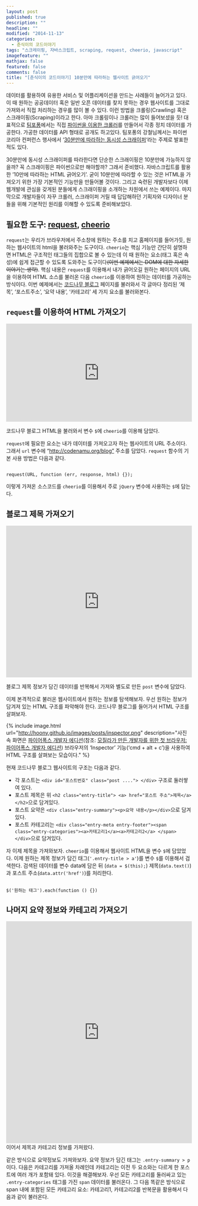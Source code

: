 ```yaml
---
layout: post
published: true
description: ""
headline: ""
modified: "2014-11-13"
categories: 
  - 춘식이의 코드이야기
tags: "스크레이핑, 자바스크립트, scraping, request, cheerio, javascript"
imagefeature: ""
mathjax: false
featured: false
comments: false
title: "[춘식이의 코드이야기] 10분만에 따라하는 웹사이트 긁어오기"
---
```


데이터를 활용하여 유용한 서비스 및 어플리케이션을 만드는 사례들이 늘어가고 있다. 이 때 원하는 공공데이터 혹은 일반 오픈 데이터를 찾지 못하는 경우 웹사이트를 그대로 가져와서 직접 처리하는 경우를 많이 볼 수 있다. 이런 방법을 크롤링(Crawling) 혹은 스크래이핑(Scraping)이라고 한다. 아마 크롤링이나 크롤러는 많이 들어보셨을 듯! 대표적으로 [팀포퐁](http://popong.com/)에서는 직접 [파이썬을 이용한 크롤러](https://github.com/teampopong/crawlers)를 만들어서 각종 정치 데이터를 가공한다. 가공한 데이터를 API 형태로 공개도 하고있다. 팀포퐁의 강철님께서는 파이썬 코리아 컨퍼런스 행사에서 ‘[30분만에 따라하는 동시성 스크래이퍼](https://gist.github.com/cornchz/0ec0c3f5ca69bac2b625)‘라는 주제로 발표한 적도 있다.

30분만에 동시성 스크래이퍼를 따라한다면 단순한 스크래이핑은 10분만에 가능하지 않을까? 꼭 스크래이핑은 파이썬으로만 해야할까? 그래서 준비했다. 자바스크립트를 활용한 ’10만에 따라하는 HTML 긁어오기’. 굳이 10분만에 따라할 수 있는 것은 HTML을 가져오기 위한 가장 기본적인 기능만을 만들어볼 것이다. 그리고 숙련된 개발자보다 이제 웹개발에 관심을 갖게된 분들에게 스크래이핑을 소개하는 차원에서 쓰는 예제이다. 마지막으로 개발자들이 자꾸 크롤러, 스크래이퍼 거릴 때 답답해하던 기획자와 디자이너 분들을 위해 기본적인 원리를 이해할 수 있도록 준비해보았다.

## 필요한 도구: [request](https://github.com/request/request), [cheerio](https://github.com/cheeriojs/cheerio)
`request`는 우리가 브라우저에서 주소창에 원하는 주소를 치고 홈페이지를 들어가듯, 원하는 웹사이트의 html을 불러와주는 도구이다. `cheerio`는 핵심 기능만 간단히 설명하면 HTML은 구조적인 태그들의 집합으로 볼 수 있는데 이 때 원하는 요소(태그 혹은 속성)에 쉽게 접근할 수 있도록 도와주는 도구이다<del>(이번 예제에서는 DOM에 대한 자세한 이야기는 생략)</del>. 핵심 내용은 `request`를 이용해서 내가 긁어오길 원하는 페이지의 URL을 이용하여 HTML 소스를 불러온 다음 `cheerio`를 이용하여 원하는 데이터를 가공하는 방식이다. 이번 예제에서는 [코드나무 블로그](http://codenamu.org/blog) 페이지를 불러와서 각 글마다 정리된 ‘제목’, ‘포스트주소’, ‘요약 내용’, ‘카테고리’ 세 가지 요소를 불러와본다.

## `request`를 이용하여 HTML 가져오기

<iframe src="http://jsfiddle.net/thechunsik/tdz8ukdg/2/embedded/" allowfullscreen="allowfullscreen" frameborder="0" height="265" width="100%"></iframe>

코드나무 블로그 HTML을 불러와서 변수 `$`에 `cheerio`를 이용해 담았다.

`request`에 필요한 요소는 내가 데이터를 가져오고자 하는 웹사이트의 URL 주소이다. 그래서 `url` 변수에 “http://codenamu.org/blog” 주소를 담았다. `request` 함수의 기본 사용 방법은 다음과 같다.

<code>
request(URL, function (err, response, html) {});
</code>

이렇게 가져온 소스코드를 `cheerio`를 이용해서 주로 `jQuery` 변수에 사용하는 `$`에 담는다.

## 블로그 제목 가져오기

<iframe src="http://jsfiddle.net/thechunsik/tdz8ukdg/5/embedded/" allowfullscreen="allowfullscreen" frameborder="0" height="410" width="100%"></iframe>

블로그 제목 정보가 담긴 데이터를 반복해서 가져와 별도로 만든 `post` 변수에 담았다.

이제 본격적으로 불러온 웹사이트에서 원하는 정보를 탐색해보자. 우선 원하는 정보가 담겨져 있는 HTML 구조를 파악해야 한다. 코드나무 블로그를 들어가서 HTML 구조를 살펴보자.

{% include image.html url="http://hoony.github.io/images/posts/inspector.png" description="사진 속 화면은 [파이어폭스 개발자 에디션](http://www.mozilla.org/firefox/developer/)(참조: [모질라가 만든 개발자를 위한 첫 브라우저: 파이어폭스 개발자 에디션](http://hacks.mozilla.or.kr/2014/11/mozilla-introduces-the-first-browser-built-for-developers-firefox-developer-edition/)) 브라우저의 ‘Inspector’ 기능(‘cmd + alt + c’)을 사용하여 HTML 구조를 살펴보는 모습이다." %}

현재 코드나무 블로그 웹사이트의 구조는 다음과 같다.

- 각 포스트는 `<div id="포스트번호" class="post ...."> </div>` 구조로 둘러쌓여 있다.
- 포스트 제목은 위 `<h2 class="entry-title"> <a> href="포스트 주소">제목</a></h2>`으로 담겨있다.
- 포스트 요약은 `<div class="entry-summary"><p>요약 내용</p></div>`으로 담겨 있다.
- 포스트 카테고리는 `<div class="entry-meta entry-footer"><span class="entry-categories"><a>카테고리1</a><a>카테고리2</a> </span> </div>`으로 담겨있다. 

자 이제 제목을 가져와보자. `cheerio`를 이용해서 웹사이트 HTML을 변수 `$`에 담았었다. 이제 원하는 제목 정보가 담긴 태그(`'.entry-title > a'`)를 변수 `$`를 이용해서 검색한다. 검색된 데이터를 변수 data에 담은 뒤 (`data = $(this);`) 제목(`data.text()`)과 포스트 주소(`data.attr('href')`)를 처리한다.

<code>
$('원하는 태그').each(function () {})
</code>

## 나머지 요약 정보와 카테고리 가져오기

<iframe src="http://jsfiddle.net/thechunsik/tdz8ukdg/4/embedded/" allowfullscreen="allowfullscreen" frameborder="0" height="600" width="100%"></iframe>
이어서 제목과 카테고리 정보를 가져왔다.

같은 방식으로 요약정보도 가져와보자. 요약 정보가 담긴 태그는 `.entry-summary > p`이다. 다음은 카테고리를 가져올 차례인데 카테고리는 이전 두 요소와는 다르게 한 포스트에 여러 개가 포함돼 있다. 이것을 해결해보자. 우선 모든 카테고리를 둘러싸고 있는 `.entry-categories` 태그를 가진 `span` 데이터를 불러온다. 그 다음 똑같은 방식으로 span 내에 포함된 모든 카테고리 요소: 카테고리1, 카테고리2를 반복문을 활용해서 다음과 같이 불러온다.
